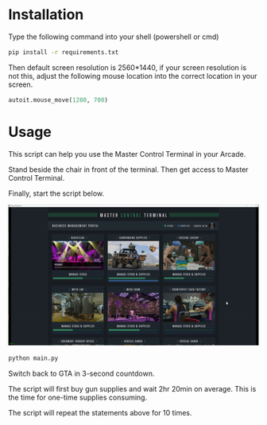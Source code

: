 # Installation

Type the following command into your shell (powershell or cmd)
```bash
pip install -r requirements.txt
```

Then default screen resolution is 2560\*1440, if your screen resolution is not this, adjust the following mouse location into the correct location in your screen.
```python
autoit.mouse_move(1280, 700)
```

# Usage

This script can help you use the Master Control Terminal in your Arcade.

Stand beside the chair in front of the terminal. Then get access to Master Control Terminal.

Finally, start the script below.

![Master_Control_Terminal.png](./img/Master_Control_Terminal.png)

```bash
python main.py
```

Switch back to GTA in 3-second countdown.

The script will first buy gun supplies and wait 2hr 20min on average. This is the time for one-time supplies consuming.

The script will repeat the statements above for 10 times.
